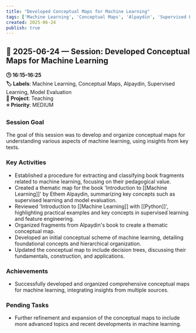 ```yaml
---
title: "Developed Conceptual Maps for Machine Learning"
tags: ['Machine Learning', 'Conceptual Maps', 'Alpaydin', 'Supervised Learning', 'Model Evaluation']
created: 2025-06-24
publish: true
---
```


## 📅 2025-06-24 — Session: Developed Conceptual Maps for Machine Learning

**🕒 16:15–16:25**  
**🏷️ Labels**: Machine Learning, Conceptual Maps, Alpaydin, Supervised Learning, Model Evaluation  
**📂 Project**: Teaching  
**⭐ Priority**: MEDIUM  


### Session Goal
The goal of this session was to develop and organize conceptual maps for understanding various aspects of machine learning, using insights from key texts.

### Key Activities
- Established a procedure for extracting and classifying book fragments related to machine learning, focusing on their pedagogical value.
- Created a thematic map for the book 'Introduction to [[Machine Learning]]' by Ethem Alpaydin, summarizing key concepts such as supervised learning and model evaluation.
- Reviewed 'Introduction to [[Machine Learning]] with [[Python]]', highlighting practical examples and key concepts in supervised learning and feature engineering.
- Organized fragments from Alpaydin's book to create a thematic conceptual map.
- Developed an initial conceptual scheme of machine learning, detailing foundational concepts and hierarchical organization.
- Updated the conceptual map to include decision trees, discussing their fundamentals, construction, and applications.

### Achievements
- Successfully developed and organized comprehensive conceptual maps for machine learning, integrating insights from multiple sources.

### Pending Tasks
- Further refinement and expansion of the conceptual maps to include more advanced topics and recent developments in machine learning.
